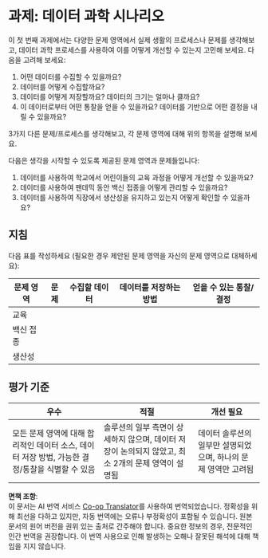 <!--
CO_OP_TRANSLATOR_METADATA:
{
  "original_hash": "4e0f1773b9bee1be3b28f9fe2c71b3de",
  "translation_date": "2025-08-25T16:56:53+00:00",
  "source_file": "1-Introduction/01-defining-data-science/assignment.md",
  "language_code": "ko"
}
-->
# 과제: 데이터 과학 시나리오

이 첫 번째 과제에서는 다양한 문제 영역에서 실제 생활의 프로세스나 문제를 생각해보고, 데이터 과학 프로세스를 사용하여 이를 어떻게 개선할 수 있는지 고민해 보세요. 다음을 고려해 보세요:

1. 어떤 데이터를 수집할 수 있을까요?
1. 데이터를 어떻게 수집할까요?
1. 데이터를 어떻게 저장할까요? 데이터의 크기는 얼마나 클까요?
1. 이 데이터로부터 어떤 통찰을 얻을 수 있을까요? 데이터를 기반으로 어떤 결정을 내릴 수 있을까요?

3가지 다른 문제/프로세스를 생각해보고, 각 문제 영역에 대해 위의 항목을 설명해 보세요.

다음은 생각을 시작할 수 있도록 제공된 문제 영역과 문제들입니다:

1. 데이터를 사용하여 학교에서 어린이들의 교육 과정을 어떻게 개선할 수 있을까요?
1. 데이터를 사용하여 팬데믹 동안 백신 접종을 어떻게 관리할 수 있을까요?
1. 데이터를 사용하여 직장에서 생산성을 유지하고 있는지 어떻게 확인할 수 있을까요?

## 지침

다음 표를 작성하세요 (필요한 경우 제안된 문제 영역을 자신의 문제 영역으로 대체하세요):

| 문제 영역 | 문제 | 수집할 데이터 | 데이터를 저장하는 방법 | 얻을 수 있는 통찰/결정 | 
|-----------|------|---------------|-----------------------|------------------------|
| 교육      |      |               |                       |                        |
| 백신 접종 |      |               |                       |                        |
| 생산성    |      |               |                       |                        |

## 평가 기준

우수 | 적절 | 개선 필요
--- | --- | -- |
모든 문제 영역에 대해 합리적인 데이터 소스, 데이터 저장 방법, 가능한 결정/통찰을 식별할 수 있음 | 솔루션의 일부 측면이 상세하지 않으며, 데이터 저장이 논의되지 않았고, 최소 2개의 문제 영역이 설명됨 | 데이터 솔루션의 일부만 설명되었으며, 하나의 문제 영역만 고려됨

**면책 조항**:  
이 문서는 AI 번역 서비스 [Co-op Translator](https://github.com/Azure/co-op-translator)를 사용하여 번역되었습니다. 정확성을 위해 최선을 다하고 있지만, 자동 번역에는 오류나 부정확성이 포함될 수 있습니다. 원본 문서의 원어 버전을 권위 있는 출처로 간주해야 합니다. 중요한 정보의 경우, 전문적인 인간 번역을 권장합니다. 이 번역 사용으로 인해 발생하는 오해나 잘못된 해석에 대해 책임을 지지 않습니다.